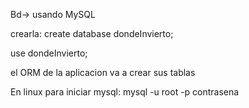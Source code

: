 Bd-> usando MySQL

crearla: create database dondeInvierto;

use dondeInvierto;

el ORM de la aplicacion va a crear sus tablas


En linux para iniciar mysql:
mysql -u root -p
contrasena
